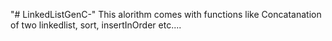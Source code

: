 "# LinkedListGenC-" 
This alorithm comes with functions like Concatanation of two linkedlist, sort, insertInOrder etc....
